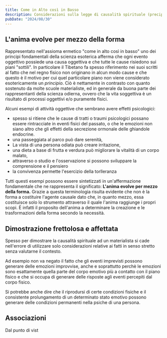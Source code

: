 ```yaml
---
title: Come in Alto così in Basso
description: Considerazioni sulla legge di causalità spirituale (precipitazione)
pubDate: "2024/08/30"
---
```


## L'anima evolve per mezzo della forma

Rappresentato nell'assioma ermetico "come in alto così in basso" uno dei principi fondamentali della scienza esoterica afferma che ogni evento oggettivo possiede una causa oggettiva e che tutte le cause risiedono sui piani "sottili".
In particolare il Tibetano fa spesso riferimento nei suoi scritti al fatto che nel regno fisico non originano in alcun modo cause e che questo è il motivo per cui quel particolare piano non viene considerato esotericamente un _principio_.
Ciò è nettamente in contrasto con quanto sostenuto da molte scuole materialiste, ed in generale da buona parte dei rappresentanti della scienza odierna, ovvero che la vita soggettiva è un risultato di processi oggettivi e/o puramente fisici.

Alcuni esempi di attività oggettive che sembrano avere effetti psicologici:

- spesso si ritiene che le cause di tratti o traumi psicologici possano essere rintracciate in eventi fisici del passato, o che le emozioni non siano altro che gli effetti della secrezione ormonale delle ghiandole endocrine.
- una passeggiata al parco può dare serenità,
- La vista di una persona odiata può creare irritazione,
- una dieta a base di frutta e verdura può migliorare la vitalità di un corpo malato,
- attraverso o studio e l'osservazione si possono sviluppare la comprensione e il pensiero
- la convivenza permette l'esercizio della torlleranza

Tutti questi esempi possono essere sintetizzati in un'affermazione fondamentale che ne rappresenta il significato: **L'anima evolve per mezzo della forma.** Grazie a questa terminologia risulta evidente che non è la forma a costituire l'agente causale dato che, in quanto mezzo, essa costituisce solo lo strumento attraverso il quale l'anima raggiunge i propri scopi. È infatti il proposito dell'anima a determinare la creazione e le trasformazioni della forma secondo la necessità.

## Dimostrazione frettolosa e affettata

Spesso per dimostrare la causalità spirituale ad un materialista si cade nell'errore di utilizzare solo considerazioni relative ai fatti in senso stretto senza valutarne il contesto.

Ad esempio non va negato il fatto che gli eventi imprevisti possono generare delle emozioni improvvise, anche e soprattutto perchè le emozioni sono esattamente quella parte del corpo emotivo più a contatto con il piano fisico e che si occupa di generare delle risposte agli eventi percepiti dal corpo fisico.

Si potrebbe anche dire che il riprodursi di certe condizioni fisiche e il consistente prolungamento di un determinato stato emotivo possono generare delle condizioni permanenti nella psiche di una persona.

## Associazioni

Dal punto di vist